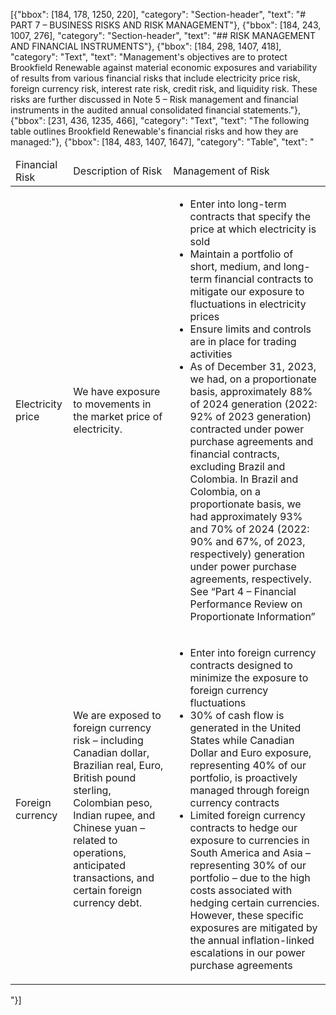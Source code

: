 [{"bbox": [184, 178, 1250, 220], "category": "Section-header", "text": "# PART 7 – BUSINESS RISKS AND RISK MANAGEMENT"}, {"bbox": [184, 243, 1007, 276], "category": "Section-header", "text": "## RISK MANAGEMENT AND FINANCIAL INSTRUMENTS"}, {"bbox": [184, 298, 1407, 418], "category": "Text", "text": "Management's objectives are to protect Brookfield Renewable against material economic exposures and variability of results from various financial risks that include electricity price risk, foreign currency risk, interest rate risk, credit risk, and liquidity risk. These risks are further discussed in Note 5 – Risk management and financial instruments in the audited annual consolidated financial statements."}, {"bbox": [231, 436, 1235, 466], "category": "Text", "text": "The following table outlines Brookfield Renewable's financial risks and how they are managed:"}, {"bbox": [184, 483, 1407, 1647], "category": "Table", "text": "<table><thead><tr><td>Financial Risk</td><td>Description of Risk</td><td>Management of Risk</td></tr></thead><tbody><tr><td>Electricity price</td><td>We have exposure to movements in the market price of electricity.</td><td><ul><li>Enter into long-term contracts that specify the price at which electricity is sold</li><li>Maintain a portfolio of short, medium, and long-term financial contracts to mitigate our exposure to fluctuations in electricity prices</li><li>Ensure limits and controls are in place for trading activities</li><li>As of December 31, 2023, we had, on a proportionate basis, approximately 88% of 2024 generation (2022: 92% of 2023 generation) contracted under power purchase agreements and financial contracts, excluding Brazil and Colombia. In Brazil and Colombia, on a proportionate basis, we had approximately 93% and 70% of 2024 (2022: 90% and 67%, of 2023, respectively) generation under power purchase agreements, respectively. See “Part 4 – Financial Performance Review on Proportionate Information”</li></ul></td></tr><tr><td>Foreign currency</td><td>We are exposed to foreign currency risk – including Canadian dollar, Brazilian real, Euro, British pound sterling, Colombian peso, Indian rupee, and Chinese yuan – related to operations, anticipated transactions, and certain foreign currency debt.</td><td><ul><li>Enter into foreign currency contracts designed to minimize the exposure to foreign currency fluctuations</li><li>30% of cash flow is generated in the United States while Canadian Dollar and Euro exposure, representing 40% of our portfolio, is proactively managed through foreign currency contracts</li><li>Limited foreign currency contracts to hedge our exposure to currencies in South America and Asia – representing 30% of our portfolio – due to the high costs associated with hedging certain currencies. However, these specific exposures are mitigated by the annual inflation-linked escalations in our power purchase agreements</li></ul></td></tr></tbody></table>"}]